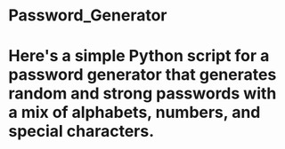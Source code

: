 # Password_Generator

# Here's a simple Python script for a password generator that generates random and strong passwords with a mix of alphabets, numbers, and special characters. 
